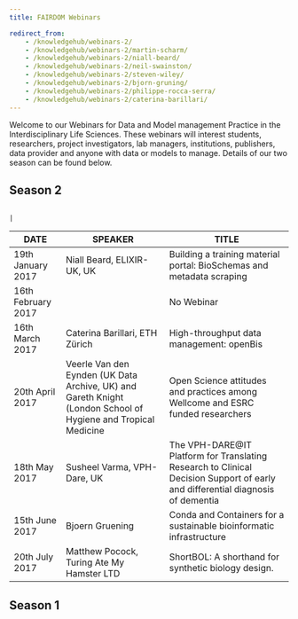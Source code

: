 ```yaml
---
title: FAIRDOM Webinars

redirect_from:
    - /knowledgehub/webinars-2/
    - /knowledgehub/webinars-2/martin-scharm/
    - /knowledgehub/webinars-2/niall-beard/
    - /knowledgehub/webinars-2/neil-swainston/
    - /knowledgehub/webinars-2/steven-wiley/
    - /knowledgehub/webinars-2/bjorn-gruning/
    - /knowledgehub/webinars-2/philippe-rocca-serra/
    - /knowledgehub/webinars-2/caterina-barillari/
---
```



Welcome to our Webinars for Data and Model management Practice in the Interdisciplinary Life Sciences. These webinars will interest students, researchers, project investigators, lab managers, institutions, publishers, data provider and anyone with data or models to manage. Details of our two season can be found below.

## Season 2
                                                                            	|
| DATE               | SPEAKER                                                                                                       | TITLE                                                                                                                          |
|--------------------|---------------------------------------------------------------------------------------------------------------|--------------------------------------------------------------------------------------------------------------------------------|
| 19th January 2017  | Niall Beard, ELIXIR-UK, UK                                                                                    | Building a training material portal: BioSchemas and metadata scraping                                                          |
| 16th February 2017 |                                                                                                               | No Webinar                                                                                                                     |
| 16th March 2017    | Caterina Barillari, ETH Zürich                                                                                | High-throughput data management: openBis                                                                                       |
| 20th April 2017    | Veerle Van den Eynden (UK Data Archive, UK) and Gareth Knight (London School of Hygiene and Tropical Medicine | Open Science attitudes and practices among Wellcome and ESRC funded researchers                                                |
| 18th May 2017      | Susheel Varma, VPH-Dare, UK                                                                                   | The VPH-DARE@IT Platform for Translating Research to Clinical Decision Support of early and differential diagnosis of dementia |
| 15th June 2017     | Bjoern Gruening                                                                                               | Conda and Containers for a sustainable bioinformatic infrastructure                                                            |
| 20th July 2017     | Matthew Pocock, Turing Ate My Hamster LTD                                                                     | ShortBOL: A shorthand for synthetic biology design.                                                                            |                                                                        	|


## Season 1
